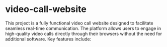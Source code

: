 # video-call-website
This project is a fully functional video call website designed to facilitate seamless real-time communication. The platform allows users to engage in high-quality video calls directly through their browsers without the need for additional software. Key features include:
